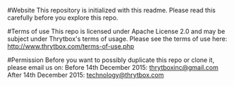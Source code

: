 #Website
This repository is initialized with this readme. Please read this carefully before you explore this repo.

#Terms of use
This repo is licensed under Apache License 2.0 and may be subject under Thrytbox's terms of usage. Please see the terms of use here: http://www.thrytbox.com/terms-of-use.php

#Permission
Before you want to possibly duplicate this repo or clone it, please email us on:
  Before 14th December 2015: thrytboxinc@gmail.com
  After 14th December 2015: technology@thrytbox.com

